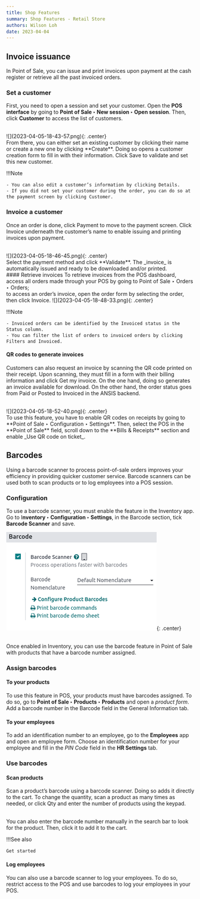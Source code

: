 ```yaml
---
title: Shop Features
summary: Shop Features - Retail Store
authors: Wilson Loh
date: 2023-04-04
---
```


## Invoice issuance
In Point of Sale, you can issue and print invoices upon payment at the cash register or retrieve all the past invoiced orders.

### Set a customer
First, you need to open a session and set your customer. Open the **POS interface** by going to **Point of Sale ‣ New session ‣ Open session**. Then, click **Customer** to access the list of customers.

<br/>
![](2023-04-05-18-43-57.png){: .center}

<br />
From there, you can either set an existing customer by clicking their name or create a new one by clicking **Create**. Doing so opens a customer creation form to fill in with their information. Click Save to validate and set this new customer.

!!!Note

    - You can also edit a customer’s information by clicking Details.
    - If you did not set your customer during the order, you can do so at the payment screen by clicking Customer.

### Invoice a customer
Once an order is done, click Payment to move to the payment screen. Click Invoice underneath the customer’s name to enable issuing and printing invoices upon payment.

<br />
![](2023-04-05-18-46-45.png){: .center}

<br />
Select the payment method and click **Validate**. The _invoice_ is automatically issued and ready to be downloaded and/or printed.

<br />
#### Retrieve invoices
To retrieve invoices from the POS dashboard,

<br/>
access all orders made through your POS by going to Point of Sale ‣ Orders ‣ Orders;

<br/>
to access an order’s invoice, open the order form by selecting the order, then click Invoice.
![](2023-04-05-18-48-33.png){: .center}

!!!Note

    - Invoiced orders can be identified by the Invoiced status in the Status column.
    - You can filter the list of orders to invoiced orders by clicking Filters and Invoiced.

#### QR codes to generate invoices
Customers can also request an invoice by scanning the QR code printed on their receipt. Upon scanning, they must fill in a form with their billing information and click Get my invoice. On the one hand, doing so generates an invoice available for download. On the other hand, the order status goes from Paid or Posted to Invoiced in the ANSIS backend.

<br />
![](2023-04-05-18-52-40.png){: .center}
<br />
To use this feature, you have to enable QR codes on receipts by going to **Point of Sale ‣ Configuration ‣ Settings**. Then, select the POS in the **Point of Sale** field, scroll down to the **Bills & Receipts** section and enable _Use QR code on ticket_.

## Barcodes
Using a barcode scanner to process point-of-sale orders improves your efficiency in providing quicker customer service. Barcode scanners can be used both to scan products or to log employees into a POS session.

### Configuration
To use a barcode scanner, you must enable the feature in the Inventory app. Go to I**nventory ‣ Configuration ‣ Settings**, in the Barcode section, tick **Barcode Scanner** and save.

![](2023-04-05-18-58-03.png){: .center}

<br/>
Once enabled in Inventory, you can use the barcode feature in Point of Sale with products that have a barcode number assigned.

<br />

### Assign barcodes

#### To your products
To use this feature in POS, your products must have barcodes assigned. To do so, go to **Point of Sale ‣ Products ‣ Products** and open a _product form_. Add a barcode number in the Barcode field in the General Information tab.

#### To your employees
To add an identification number to an employee, go to the **Employees** app and open an employee form. Choose an identification number for your employee and fill in the _PIN Code_ field in the **HR Settings** tab.

### Use barcodes
#### Scan products
Scan a product’s barcode using a barcode scanner. Doing so adds it directly to the cart. To change the quantity, scan a product as many times as needed, or click Qty and enter the number of products using the keypad.

<br/>
You can also enter the barcode number manually in the search bar to look for the product. Then, click it to add it to the cart.

!!!See also

    Get started

#### Log employees
You can also use a barcode scanner to log your employees. To do so, restrict access to the POS and use barcodes to log your employees in your POS.